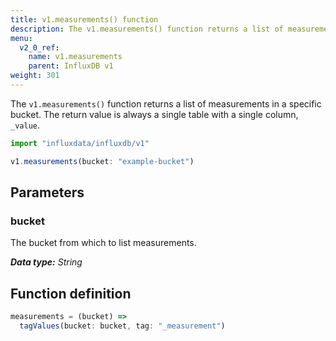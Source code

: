 ```yaml
---
title: v1.measurements() function
description: The v1.measurements() function returns a list of measurements in a specific bucket.
menu:
  v2_0_ref:
    name: v1.measurements
    parent: InfluxDB v1
weight: 301
---
```


The `v1.measurements()` function returns a list of measurements in a specific bucket.
The return value is always a single table with a single column, `_value`.

```js
import "influxdata/influxdb/v1"

v1.measurements(bucket: "example-bucket")
```

## Parameters

### bucket
The bucket from which to list measurements.

_**Data type:** String_

## Function definition
```js
measurements = (bucket) =>
  tagValues(bucket: bucket, tag: "_measurement")
```
